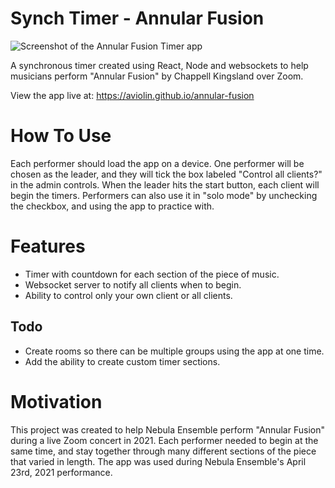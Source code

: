 # Synch Timer - Annular Fusion
![Screenshot of the Annular Fusion Timer app](https://i.ibb.co/J5y5kVc/annular-fusion-screenshot.png)

A synchronous timer created using React, Node and websockets to help musicians perform "Annular Fusion" by Chappell Kingsland over Zoom.

View the app live at: https://aviolin.github.io/annular-fusion

# How To Use
Each performer should load the app on a device. One performer will be chosen as the leader, and they will tick the box labeled "Control all clients?" in the admin controls. When the leader hits the start button, each client will begin the timers. Performers can also use it in "solo mode" by unchecking the checkbox, and using the app to practice with.

# Features
* Timer with countdown for each section of the piece of music.
* Websocket server to notify all clients when to begin.
* Ability to control only your own client or all clients.

## Todo
* Create rooms so there can be multiple groups using the app at one time.
* Add the ability to create custom timer sections.

# Motivation
This project was created to help Nebula Ensemble perform "Annular Fusion" during a live Zoom concert in 2021. Each performer needed to begin at the same time, and stay together through many different sections of the piece that varied in length. The app was used during Nebula Ensemble's April 23rd, 2021 performance.
